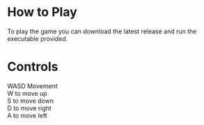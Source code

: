 # How to Play
To play the game you can download the latest release and run the executable provided.

# Controls
WASD Movement  
W to move up  
S to move down  
D to move right  
A to move left
